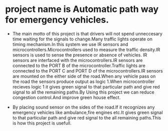 # project name is Automatic path way for emergency vehicles.

 - The main motto of this project is that drivers will not spend unneccesary time waiting for the signals to change.Many traffic lights operate on timing mechanism.In this 
system we use IR sensors and microcontrollers.Microcontrollers used to measure the traffic density.IR sensors is used to sense the presence or absence of vehicles.
IR sensors are interfaced with the microcontrollers.IR sensors are connected to the PORT B  of the microcontroller.Traffic lights are connected to the PORT C and PORT D of the
microcontrollers.IR sensors are mounted on the either side of the road.When any vehicle pass on the road the sensors produce output as logic 1.When microcontroller recieves   logic 1 it gives green signal to that particular path and give red signal to all the remaining paths.By Using this project we can reduce congestion control.And improve green house effect.

 - By placing sound sensor on the sides of the road.If it recognizes any emergency vehicles like ambulance,fire engines etc.It gives green signal to that particular path
   and give red signal to the all remaining paths.This is how this project is usefull.


